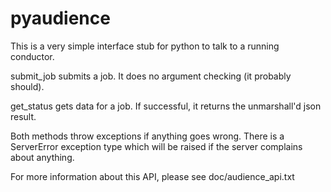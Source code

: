 # pyaudience

This is a very simple interface stub for python to talk to a running
conductor.

submit_job submits a job.  It does no argument checking (it probably
should).

get_status gets data for a job.  If successful, it returns the unmarshall'd
json result.

Both methods throw exceptions if anything goes wrong.  There is a
ServerError exception type which will be raised if the server
complains about anything.

For more information about this API, please see doc/audience_api.txt
